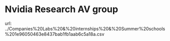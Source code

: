 # Nvidia Research AV group

url: ../Companies%20Labs%20&%20internships%20&%20Summer%20schools%201e96050463e8437bab1fb1aab6c5a18a.csv